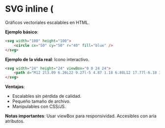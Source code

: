 # SVG inline (<svg>)

Gráficos vectoriales escalables en HTML.

**Ejemplo básico**:

```html
<svg width="100" height="100">
    <circle cx="50" cy="50" r="40" fill="blue" />
</svg>
```

**Ejemplo de la vida real**: Icono interactivo.

```html
<svg width="24" height="24" viewBox="0 0 24 24">
    <path d="M12 2l3.09 6.26L22 9.27l-5 4.87 1.18 6.88L12 17.77l-6.18 3.25L7 14.14 2 9.27l6.91-1.01L12 2z" fill="gold"/>
</svg>
```

**Ventajas**:
- Escalables sin pérdida de calidad.
- Pequeño tamaño de archivo.
- Manipulables con CSS/JS.

**Notas importantes**: Usar viewBox para responsividad. Accesibles con aria atributos.